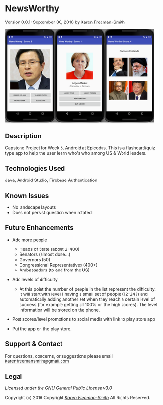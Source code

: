 # NewsWorthy
Version 0.0.1: September 30, 2016
by [Karen Freeman-Smith](https://karenfreemansmith.github.io)

![screenshot of project running](screenshot.png)

## Description
Capstone Project for Week 5, Android at Epicodus.
This is a flashcard/quiz type app to help the user learn who's who among US & World leaders.

## Technologies Used
Java, Android Studio, Firebase Authentication

## Known Issues
* No landscape layouts
* Does not persist question when rotated

## Future Enhancements
* Add more people
    * Heads of State (about 2-400)
    * Senators (almost done...)
    * Governors (50)
    * Congressional Representatives (400+)
    * Ambassadors (to and from the US)

* Add levels of difficulty
  * At this point the number of people in the list represent the difficulty. It will start with level 1 having a small set of people (12-24?) and automatically adding another set when they reach a certain level of success (for example getting all 100% on the high scores). The level information will be stored on the phone.

* Post scores/level promotions to social media with link to play store app

* Put the app on the play store.

## Support & Contact
For questions, concerns, or suggestions please email karenfreemansmith@gmail.com

## Legal
*Licensed under the GNU General Public License v3.0*

Copyright (c) 2016 Copyright _[Karen Freeman-Smith](https://karenfreemansmith.github.io)_ All Rights Reserved.
